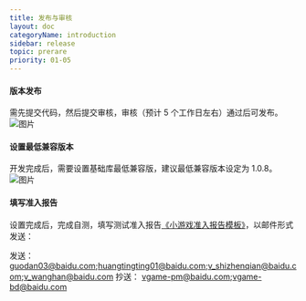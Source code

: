 ```yaml
---
title: 发布与审核
layout: doc
categoryName: introduction
sidebar: release
topic: prerare
priority: 01-05
---
```


#### 版本发布
需先提交代码，然后提交审核，审核（预计 5 个工作日左右）通过后可发布。
 ![图片](/img/introduction/enter/publish01.png)

#### 设置最低兼容版本
开发完成后，需要设置基础库最低兼容版，建议最低兼容版本设定为 1.0.8。
 ![图片](/img/introduction/enter/publish02.png)

#### 填写准入报告
设置完成后，完成自测，填写测试准入报告[《小游戏准入报告模板》](/assets/report.xlsx)，以邮件形式发送：


发送：
guodan03@baidu.com;huangtingting01@baidu.com;v_shizhenqian@baidu.com;v_wanghan@baidu.com
抄送：
vgame-pm@baidu.com;vgame-bd@baidu.com
